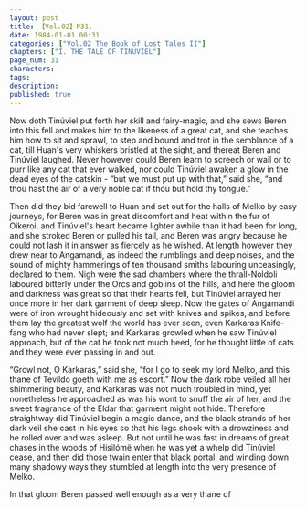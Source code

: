 ```yaml
---
layout: post
title: 【Vol.02】P31.
date: 1984-01-01 00:31
categories: ["Vol.02 The Book of Lost Tales II"]
chapters: ["I. THE TALE OF TINÚVIEL"]
page_num: 31
characters: 
tags: 
description: 
published: true
---
```


<p style="text-indent: 0;">
Now doth Tinúviel put forth her skill and fairy-magic, and she sews Beren into this fell and makes him to the likeness of a great cat, and she teaches him how to sit and sprawl, to step and bound and trot in the semblance of a cat, till Huan's very whiskers bristled at the sight, and thereat Beren and Tinúviel laughed. Never however could Beren learn to screech or wail or to purr like any cat that ever walked, nor could Tinúviel awaken a glow in the dead eyes of the catskin - “but we must put up with that,” said she, “and thou hast the air of a very noble cat if thou but hold thy tongue.”
</p>

Then did they bid farewell to Huan and set out for the halls of Melko by easy journeys, for Beren was in great discomfort and heat within the fur of Oikeroi, and Tinúviel's heart became lighter awhile than it had been for long, and she stroked Beren or pulled his tail, and Beren was angry because he could not lash it in answer as fiercely as he wished. At length however they drew near to Angamandi, as indeed the rumblings and deep noises, and the sound of mighty hammerings of ten thousand smiths labouring unceasingly, declared to them. Nigh were the sad chambers where the thrall-Noldoli laboured bitterly under the Orcs and goblins of the hills, and here the gloom and darkness was great so that their hearts fell, but Tinúviel arrayed her once more in her dark garment of deep sleep. Now the gates of Angamandi were of iron wrought hideously and set with knives and spikes, and before them lay the greatest wolf the world has ever seen, even Karkaras Knife-fang who had never slept; and Karkaras growled when he saw Tinúviel approach, but of the cat he took not much heed, for he thought little of cats and they were ever passing in and out.

“Growl not, O Karkaras,” said she, “for I go to seek my lord Melko, and this thane of Tevildo goeth with me as escort.” Now the dark robe veiled all her shimmering beauty, and Karkaras was not much troubled in mind, yet nonetheless he approached as was his wont to snuff the air of her, and the sweet fragrance of the Eldar that garment might not hide. Therefore straightway did Tinúviel begin a magic dance, and the black strands of her dark veil she cast in his eyes so that his legs shook with a drowziness and he rolled over and was asleep. But not until he was fast in dreams of great chases in the woods of Hisilómë when he was yet a whelp did Tinúviel cease, and then did those twain enter that black portal, and winding down many shadowy ways they stumbled at length into the very presence of Melko.

In that gloom Beren passed well enough as a very thane of


